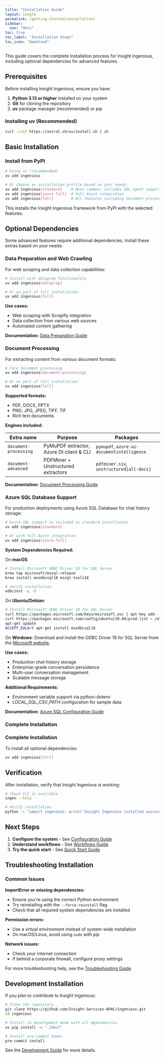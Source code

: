 ```yaml
---
title: "Installation Guide"
layout: single
permalink: /getting-started/installation/
sidebar:
  nav: "docs"
toc: true
toc_label: "Installation Steps"
toc_icon: "download"
---
```


This guide covers the complete installation process for Insight Ingenious, including optional dependencies for advanced features.

## Prerequisites

Before installing Insight Ingenious, ensure you have:

1. **Python 3.13 or higher** installed on your system
2. **Git** for cloning the repository
3. **uv** package manager (recommended) or pip

### Installing uv (Recommended)

```bash
curl -LsSf https://astral.sh/uv/install.sh | sh
```

## Basic Installation

### Install from PyPI

```bash
# Using uv (recommended)
uv add ingenious

# Or choose an installation profile based on your needs:
uv add ingenious[standard]    # Most common: includes SQL agent support
uv add ingenious[azure-full]  # Full Azure integration
uv add ingenious[full]        # All features including document processing
```

This installs the Insight Ingenious framework from PyPI with the selected features.

## Optional Dependencies

Some advanced features require additional dependencies. Install these extras based on your needs:

### Data Preparation and Web Crawling

For web scraping and data collection capabilities:

```bash
# Install with dataprep functionality
uv add ingenious[dataprep]

# Or as part of full installation
uv add ingenious[full]
```

**Use cases:**
- Web scraping with Scrapfly integration
- Data collection from various web sources
- Automated content gathering

**Documentation:** [Data Preparation Guide](../guides/data-preparation/)

### Document Processing

For extracting content from various document formats:

```bash
# Core document processing
uv add ingenious[document-processing]

# Or as part of full installation
uv add ingenious[full]
```

**Supported formats:**
- PDF, DOCX, PPTX
- PNG, JPG, JPEG, TIFF, TIF
- Rich text documents

**Engines included:**

| Extra name            | Purpose                                       | Packages                                   |
| --------------------- | --------------------------------------------- | ------------------------------------------ |
| `document-processing` | PyMuPDF extractor, Azure DI client & CLI     | `pymupdf`, `azure-ai-documentintelligence` |
| `document-advanced`   | PDFMiner + Unstructured extractors            | `pdfminer.six`, `unstructured[all-docs]`   |

**Documentation:** [Document Processing Guide](../guides/document-processing/)

### Azure SQL Database Support

For production deployments using Azure SQL Database for chat history storage:

```bash
# Azure SQL support is included in standard installation
uv add ingenious[standard]

# Or with full Azure integration
uv add ingenious[azure-full]
```

**System Dependencies Required:**

On **macOS**:
```bash
# Install Microsoft ODBC Driver 18 for SQL Server
brew tap microsoft/mssql-release
brew install msodbcsql18 mssql-tools18

# Verify installation
odbcinst -q -d
```

On **Ubuntu/Debian**:
```bash
# Install Microsoft ODBC Driver 18 for SQL Server
curl https://packages.microsoft.com/keys/microsoft.asc | apt-key add -
curl https://packages.microsoft.com/config/ubuntu/20.04/prod.list > /etc/apt/sources.list.d/mssql-release.list
apt-get update
ACCEPT_EULA=Y apt-get install msodbcsql18
```

On **Windows**:
Download and install the ODBC Driver 18 for SQL Server from the [Microsoft website](https://docs.microsoft.com/en-us/sql/connect/odbc/download-odbc-driver-for-sql-server).

**Use cases:**
- Production chat history storage
- Enterprise-grade conversation persistence
- Multi-user conversation management
- Scalable message storage

**Additional Requirements:**
- Environment variable support via python-dotenv
- LOCAL_SQL_CSV_PATH configuration for sample data

**Documentation:** [Azure SQL Configuration Guide](/getting-started/configuration#chat-history)

### Complete Installation

### Complete Installation

To install all optional dependencies:

```bash
uv add ingenious[full]
```

## Verification

After installation, verify that Insight Ingenious is working:

```bash
# Check CLI is available
ingen --help

# Verify installation
python -c "import ingenious; print('Insight Ingenious installed successfully')"
```

## Next Steps

1. **Configure the system** - See [Configuration Guide](/getting-started/configuration)
2. **Understand workflows** - See [Workflows Guide](../workflows/README.md)
3. **Try the quick start** - See [Quick Start Guide](./README.md)

## Troubleshooting Installation

### Common Issues

**ImportError or missing dependencies:**
- Ensure you're using the correct Python environment
- Try reinstalling with the `--force-reinstall` flag
- Check that all required system dependencies are installed

**Permission errors:**
- Use a virtual environment instead of system-wide installation
- On macOS/Linux, avoid using `sudo` with pip

**Network issues:**
- Check your internet connection
- If behind a corporate firewall, configure proxy settings

For more troubleshooting help, see the [Troubleshooting Guide](/troubleshooting/).

## Development Installation

If you plan to contribute to Insight Ingenious:

```bash
# Clone the repository
git clone https://github.com/Insight-Services-APAC/ingenious.git
cd ingenious

# Install in development mode with all dependencies
uv pip install -e ".[dev]"

# Install pre-commit hooks
pre-commit install
```

See the [Development Guide](../development/README.md) for more details.
